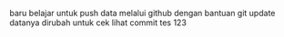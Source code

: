 baru belajar untuk push data melalui github dengan bantuan git 
update datanya dirubah untuk cek lihat commit
tes 123
